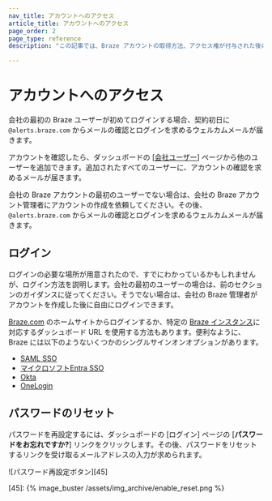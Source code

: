 ```yaml
---
nav_title: アカウントへのアクセス
article_title: アカウントへのアクセス
page_order: 2
page_type: reference
description: "この記事では、Braze アカウントの取得方法、アクセス権が付与された後のログイン方法、Braze パスワードのリセット方法について説明します。"

---
```


# アカウントへのアクセス

会社の最初の Braze ユーザーが初めてログインする場合、契約初日に `@alerts.braze.com` からメールの確認とログインを求めるウェルカムメールが届きます。

アカウントを確認したら、ダッシュボードの [[会社ユーザー]({{site.baseurl}}/user_guide/administrative/manage_your_braze_users/adding_users_to_your_dashboard/)] ページから他のユーザーを追加できます。追加されたすべてのユーザーに、アカウントの確認を求めるメールが届きます。

会社の Braze アカウントの最初のユーザーでない場合は、会社の Braze アカウント管理者にアカウントの作成を依頼してください。その後、`@alerts.braze.com` からメールの確認とログインを求めるウェルカムメールが届きます。

## ログイン

ログインの必要な場所が用意されたので、すでにわかっているかもしれませんが、ログイン方法を説明します。会社の最初のユーザーの場合は、前のセクションのガイダンスに従ってください。そうでない場合は、会社の Braze 管理者がアカウントを作成した後に自由にログインできます。

[Braze.com](https://www.braze.com) のホームサイトからログインするか、特定の [Braze インスタンス]({{site.baseurl}}/user_guide/administrative/access_braze/braze_instances/)に対応するダッシュボード URL を使用する方法もあります。便利なように、Braze には以下のようないくつかのシングルサインオンオプションがあります。

* [SAML SSO]({{site.baseurl}}/user_guide/administrative/access_braze/single_sign_on/set_up/)
* [マイクロソフトEntra SSO]({{site.baseurl}}/user_guide/administrative/access_braze/single_sign_on/entra/)
* [Okta]({{site.baseurl}}/user_guide/administrative/access_braze/single_sign_on/okta/)
* [OneLogin]({{site.baseurl}}/user_guide/administrative/access_braze/single_sign_on/onelogin/)

## パスワードのリセット

パスワードを再設定するには、ダッシュボードの [ログイン] ページの [**パスワードをお忘れですか?**] リンクをクリックします。その後、パスワードをリセットするリンクを受け取るメールアドレスの入力が求められます。

![パスワード再設定ボタン][45]

[45]: {% image_buster /assets/img_archive/enable_reset.png %}
